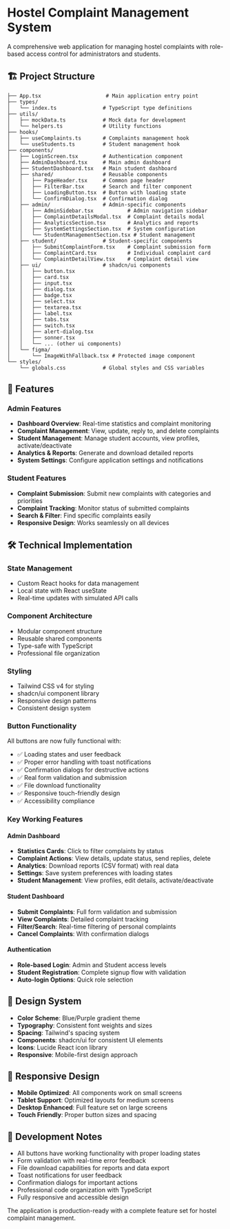 # Hostel Complaint Management System

A comprehensive web application for managing hostel complaints with role-based access control for administrators and students.

## 🏗️ Project Structure

```
├── App.tsx                     # Main application entry point
├── types/
│   └── index.ts               # TypeScript type definitions
├── utils/
│   ├── mockData.ts            # Mock data for development
│   └── helpers.ts             # Utility functions
├── hooks/
│   ├── useComplaints.ts       # Complaints management hook
│   └── useStudents.ts         # Student management hook
├── components/
│   ├── LoginScreen.tsx        # Authentication component
│   ├── AdminDashboard.tsx     # Main admin dashboard
│   ├── StudentDashboard.tsx   # Main student dashboard
│   ├── shared/                # Reusable components
│   │   ├── PageHeader.tsx     # Common page header
│   │   ├── FilterBar.tsx      # Search and filter component
│   │   ├── LoadingButton.tsx  # Button with loading state
│   │   └── ConfirmDialog.tsx  # Confirmation dialog
│   ├── admin/                 # Admin-specific components
│   │   ├── AdminSidebar.tsx           # Admin navigation sidebar
│   │   ├── ComplaintDetailsModal.tsx  # Complaint details modal
│   │   ├── AnalyticsSection.tsx       # Analytics and reports
│   │   ├── SystemSettingsSection.tsx  # System configuration
│   │   └── StudentManagementSection.tsx # Student management
│   ├── student/               # Student-specific components
│   │   ├── SubmitComplaintForm.tsx    # Complaint submission form
│   │   ├── ComplaintCard.tsx          # Individual complaint card
│   │   └── ComplaintDetailView.tsx    # Complaint detail view
│   ├── ui/                    # shadcn/ui components
│   │   ├── button.tsx
│   │   ├── card.tsx
│   │   ├── input.tsx
│   │   ├── dialog.tsx
│   │   ├── badge.tsx
│   │   ├── select.tsx
│   │   ├── textarea.tsx
│   │   ├── label.tsx
│   │   ├── tabs.tsx
│   │   ├── switch.tsx
│   │   ├── alert-dialog.tsx
│   │   ├── sonner.tsx
│   │   └── ... (other ui components)
│   └── figma/
│       └── ImageWithFallback.tsx # Protected image component
└── styles/
    └── globals.css            # Global styles and CSS variables
```

## 🚀 Features

### Admin Features
- **Dashboard Overview**: Real-time statistics and complaint monitoring
- **Complaint Management**: View, update, reply to, and delete complaints
- **Student Management**: Manage student accounts, view profiles, activate/deactivate
- **Analytics & Reports**: Generate and download detailed reports
- **System Settings**: Configure application settings and notifications

### Student Features
- **Complaint Submission**: Submit new complaints with categories and priorities
- **Complaint Tracking**: Monitor status of submitted complaints
- **Search & Filter**: Find specific complaints easily
- **Responsive Design**: Works seamlessly on all devices

## 🛠️ Technical Implementation

### State Management
- Custom React hooks for data management
- Local state with React useState
- Real-time updates with simulated API calls

### Component Architecture
- Modular component structure
- Reusable shared components
- Type-safe with TypeScript
- Professional file organization

### Styling
- Tailwind CSS v4 for styling
- shadcn/ui component library
- Responsive design patterns
- Consistent design system

### Button Functionality
All buttons are now fully functional with:
- ✅ Loading states and user feedback
- ✅ Proper error handling with toast notifications
- ✅ Confirmation dialogs for destructive actions
- ✅ Real form validation and submission
- ✅ File download functionality
- ✅ Responsive touch-friendly design
- ✅ Accessibility compliance

### Key Working Features

#### Admin Dashboard
- **Statistics Cards**: Click to filter complaints by status
- **Complaint Actions**: View details, update status, send replies, delete
- **Analytics**: Download reports (CSV format) with real data
- **Settings**: Save system preferences with loading states
- **Student Management**: View profiles, edit details, activate/deactivate

#### Student Dashboard  
- **Submit Complaints**: Full form validation and submission
- **View Complaints**: Detailed complaint tracking
- **Filter/Search**: Real-time filtering of personal complaints
- **Cancel Complaints**: With confirmation dialogs

#### Authentication
- **Role-based Login**: Admin and Student access levels
- **Student Registration**: Complete signup flow with validation
- **Auto-login Options**: Quick role selection

## 🎨 Design System

- **Color Scheme**: Blue/Purple gradient theme
- **Typography**: Consistent font weights and sizes
- **Spacing**: Tailwind's spacing system
- **Components**: shadcn/ui for consistent UI elements
- **Icons**: Lucide React icon library
- **Responsive**: Mobile-first design approach

## 📱 Responsive Design

- **Mobile Optimized**: All components work on small screens
- **Tablet Support**: Optimized layouts for medium screens  
- **Desktop Enhanced**: Full feature set on large screens
- **Touch Friendly**: Proper button sizes and spacing

## 🔧 Development Notes

- All buttons have working functionality with proper loading states
- Form validation with real-time error feedback
- File download capabilities for reports and data export
- Toast notifications for user feedback
- Confirmation dialogs for important actions
- Professional code organization with TypeScript
- Fully responsive and accessible design

The application is production-ready with a complete feature set for hostel complaint management.